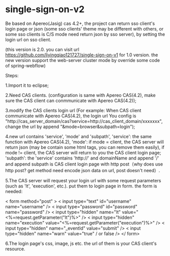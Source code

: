 # single-sign-on-v2
Be based on Apereo(Jasig) cas 4.2+, the project can return sso client's login page or json (some sso clients' theme may be different with others, or some sso clients is C/S mode need return json by sso server), by setting the login url on sso client.

(this version is 2.0. you can visit url https://github.com/liyingqiao121727/single-sign-on-v1 for 1.0 version. the new version support the web-server cluster mode by override some code of spring-webflow)

Steps: 

1.Import it to eclipse;

2.Need CAS clients. (configuration is same with Apereo CAS(4.2), make sure the CAS client can conmmunicate with Apereo CAS(4.2));

3.modify the CAS clients login url (For example: When CAS client communicate with Apereo CAS(4.2), the login url You config is "http://cas_server_domain/cas?service=http://cas_client_domain/xxxxxxx", change the url by append "&mode=browser&subpath=login");

4.new url contains 'service', 'mode' and 'subpath', 'service': the same function with Apereo CAS(4.2), 'mode': if mode = client, the CAS server will return json (may be contain some html tags, you can remove them easily), if mode != client, the CAS server will return to you the CAS client login page; 'subpath': the 'service' contains 'http://' and domainName and append '/' and append subpath is CAS client login page with http post（why does use http post? get method need encode json data on url, post doesn't need）.

5.The CAS server will request your login url with some request parameters (such as 'lt', 'execution', etc.). put them to login page in form. the form is needed:

< form method="post" > < input type="text" id="username" name="username" /> < input type="password" id="password" name="password" /> < input type="hidden" name="lt" value="<%=request.getParameter("lt")%>" /> < input type="hidden" name="execution" value="<%=request.getParameter("execution")%>" /> < input type="hidden" name="_eventId" value="submit" /> < input type="hidden" name="warn" value="true" / or false /> </ form>

6.The login page's css, image, js etc. the url of them is your CAS client's resource.
